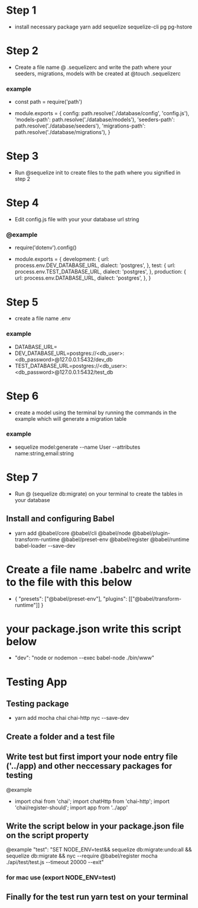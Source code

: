 # Step 1

- install necessary package yarn add sequelize sequelize-cli pg pg-hstore

# Step 2

- Create a file name @ .sequelizerc and write the path where your seeders, migrations, models with be created at
  @touch .sequelizerc

### example

- const path = require('path')

- module.exports = {
  config: path.resolve('./database/config', 'config.js'),
  'models-path': path.resolve('./database/models'),
  'seeders-path': path.resolve('./database/seeders'),
  'migrations-path': path.resolve('./database/migrations'),
  }

# Step 3

- Run @sequelize init to create files to the path where you signified in step 2

# Step 4

- Edit config.js file with your your database url string

### @example

- require('dotenv').config()

- module.exports = {
  development: {
  url: process.env.DEV_DATABASE_URL,
  dialect: 'postgres',
  },
  test: {
  url: process.env.TEST_DATABASE_URL,
  dialect: 'postgres',
  },
  production: {
  url: process.env.DATABASE_URL,
  dialect: 'postgres',
  },
  }

# Step 5

- create a file name .env

### example

- DATABASE_URL=
- DEV_DATABASE_URL=postgres://<db_user>:<db_password>@127.0.0.1:5432/dev_db
- TEST_DATABASE_URL=postgres://<db_user>:<db_password>@127.0.0.1:5432/test_db

# Step 6

- create a model using the terminal by running the commands in the example which will generate a migration table

### example

- sequelize model:generate --name User --attributes name:string,email:string

# Step 7

- Run @ (sequelize db:migrate) on your terminal to create the tables in your database

## Install and configuring Babel

- yarn add @babel/core @babel/cli @babel/node @babel/plugin-transform-runtime @babel/preset-env @babel/register @babel/runtime babel-loader --save-dev

# Create a file name .babelrc and write to the file with this below

- {
  "presets": ["@babel/preset-env"],
  "plugins": [["@babel/transform-runtime"]]
  }

# your package.json write this script below

- "dev": "node or nodemon --exec babel-node ./bin/www"

# Testing App

## Testing package

- yarn add mocha chai chai-http nyc --save-dev

## Create a folder and a test file

## Write test but first import your node entry file ('../app) and other neccessary packages for testing

@example

- import chai from 'chai';
  import chatHttp from 'chai-http';
  import 'chai/register-should';
  import app from '../app'

## Write the script below in your package.json file on the script property

@example
"test": "SET NODE_ENV=test&& sequelize db:migrate:undo:all && sequelize db:migrate && nyc --require @babel/register mocha ./api/test/test.js --timeout 20000 --exit"

### for mac use (export NODE_ENV=test)

## Finally for the test run yarn test on your terminal
